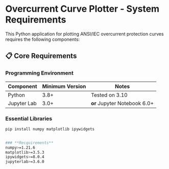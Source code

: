 # Overcurrent Curve Plotter - System Requirements

This Python application for plotting ANSI/IEC overcurrent protection curves requires the following components:

## 📋 Core Requirements

### **Programming Environment**
| Component       | Minimum Version | Notes                          |
|-----------------|-----------------|--------------------------------|
| Python          | 3.8+            | Tested on 3.10                 |
| Jupyter Lab     | 3.0+            | **or** Jupyter Notebook 6.0+   |

### **Essential Libraries**
```bash
pip install numpy matplotlib ipywidgets


### **Recquirements**
numpy>=1.21.6
matplotlib>=3.5.3
ipywidgets>=8.0.4
jupyterlab>=3.6.0
